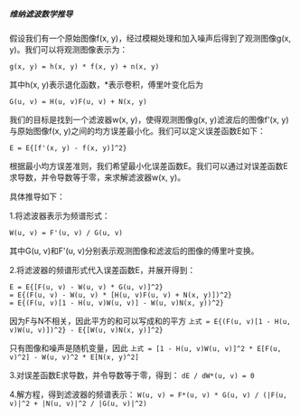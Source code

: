 ##### 维纳滤波数学推导

假设我们有一个原始图像f(x, y)，经过模糊处理和加入噪声后得到了观测图像g(x, y)。我们可以将观测图像表示为：

```g(x, y) = h(x, y) * f(x, y) + n(x, y)```

其中h(x, y)表示退化函数，*表示卷积，傅里叶变化后为

```G(u, v) = H(u, v)F(u, v) + N(x, y)```


我们的目标是找到一个滤波器w(x, y)，使得观测图像g(x, y)滤波后的图像f'(x, y)与原始图像f(x, y)之间的均方误差最小化。我们可以定义误差函数E如下：

```E = E{[f'(x, y) - f(x, y)]^2}```

根据最小均方误差准则，我们希望最小化误差函数E。我们可以通过对误差函数E求导数，并令导数等于零，来求解滤波器w(x, y)。

具体推导如下：

1.将滤波器表示为频谱形式：

```W(u, v) = F'(u, v) / G(u, v)```

其中G(u, v)和F'(u, v)分别表示观测图像和滤波后的图像的傅里叶变换。

2.将滤波器的频谱形式代入误差函数E，并展开得到：

```
E = E{[F(u, v) - W(u, v) * G(u, v)]^2} 
= E{(F(u, v) - W(u, v) * [H(u, v)F(u, v) + N(x, y)])^2}
= E{(F(u, v)[1 - H(u, v)W(u, v)] - W(u, v)N(x, y))^2}
```

因为F与N不相关，因此平方的和可以写成和的平方
```上式 = E{(F(u, v)[1 - H(u, v)W(u, v)])^2} - E{[W(u, v)N(x, y)]^2} ```

只有图像和噪声是随机变量，因此
```上式 = [1 - H(u, v)W(u, v)]^2 * E[F(u, v)^2] - W(u, v)^2 * E[N(x, y)^2]```

3.对误差函数E求导数，并令导数等于零，得到：
```dE / dW*(u, v) = 0```

4.解方程，得到滤波器的频谱表示：
```W(u, v) = F*(u, v) * G(u, v) / (|F(u, v)|^2 + |N(u, v)|^2 / |G(u, v)|^2)```
